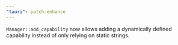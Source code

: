```yaml
---
"tauri": patch:enhance
---
```


`Manager::add_capability` now allows adding a dynamically defined capability instead of only relying on static strings.
